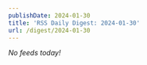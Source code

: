 ```yaml
---
publishDate: 2024-01-30
title: 'RSS Daily Digest: 2024-01-30'
url: /digest/2024-01-30
---
```


_No feeds today!_

